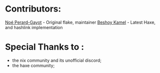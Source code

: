 # Contributors:

[Noé Perard-Gayot](https://github.com/MadMcCrow) - Original flake, maintainer
[Beshoy Kamel](https://github.com/bwkam) - Latest Haxe, and hashlink implementation

# Special Thanks to :
- the nix community and its unofficial discord;
- the haxe community;